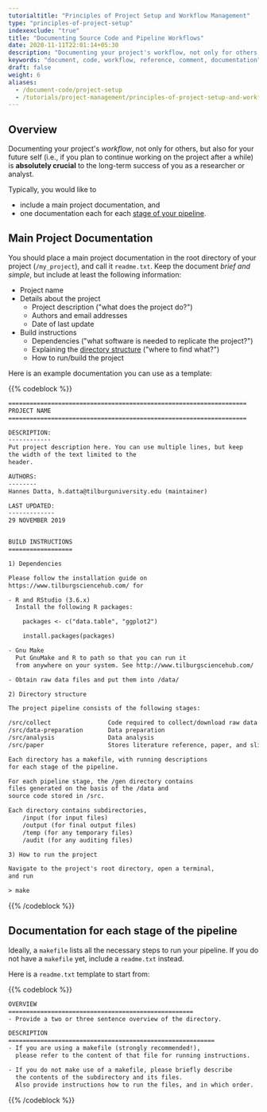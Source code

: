 ```yaml
---
tutorialtitle: "Principles of Project Setup and Workflow Management"
type: "principles-of-project-setup"
indexexclude: "true"
title: "Documenting Source Code and Pipeline Workflows"
date: 2020-11-11T22:01:14+05:30
description: "Documenting your project's workflow, not only for others, but also for your future self is absolutely crucial. Learn how."
keywords: "document, code, workflow, reference, comment, documentation"
draft: false
weight: 6
aliases:
  - /document-code/project-setup
  - /tutorials/project-management/principles-of-project-setup-and-workflow-management/documenting-code
---
```


## Overview

Documenting your project's *workflow*, not only for others, but also for your future self (i.e., if you plan to continue working on the project
after a while) is **absolutely crucial** to the long-term success of you as a researcher or analyst.

Typically, you would like to

- include a main project documentation, and
- one documentation each for each [stage of your pipeline](../pipeline).

## Main Project Documentation

You should place a main project documentation in the root directory of your project (`/my_project`),
and call it `readme.txt`. Keep the document *brief and simple*, but include at
least the following information:

* Project name
* Details about the project
	* Project description ("what does the project do?")
	* Authors and email addresses
	* Date of last update
* Build instructions
	* Dependencies ("what software is needed to replicate the project?")
	* Explaining the [directory structure](../directories) ("where to find what?")
	* How to run/build the project

Here is an example documentation you can use as a template:

{{% codeblock %}}

```txt
===================================================================
PROJECT NAME
===================================================================

DESCRIPTION:
------------
Put project description here. You can use multiple lines, but keep
the width of the text limited to the
header.

AUTHORS:
--------
Hannes Datta, h.datta@tilburguniversity.edu (maintainer)

LAST UPDATED:
-------------
29 NOVEMBER 2019


BUILD INSTRUCTIONS
==================

1) Dependencies

Please follow the installation guide on
https://www.tilburgsciencehub.com/ for

- R and RStudio (3.6.x)
  Install the following R packages:

	packages <- c("data.table", "ggplot2")

	install.packages(packages)

- Gnu Make
  Put GnuMake and R to path so that you can run it
  from anywhere on your system. See http://www.tilburgsciencehub.com/

- Obtain raw data files and put them into /data/

2) Directory structure

The project pipeline consists of the following stages:

/src/collect                Code required to collect/download raw data
/src/data-preparation       Data preparation
/src/analysis               Data analysis
/src/paper                  Stores literature reference, paper, and slides

Each directory has a makefile, with running descriptions
for each stage of the pipeline.

For each pipeline stage, the /gen directory contains
files generated on the basis of the /data and
source code stored in /src.

Each directory contains subdirectories,
	/input (for input files)
	/output (for final output files)
	/temp (for any temporary files)
	/audit (for any auditing files)

3) How to run the project

Navigate to the project's root directory, open a terminal,
and run

> make

```
{{% /codeblock %}}

## Documentation for each stage of the pipeline

Ideally, a `makefile` lists all the necessary steps to
run your pipeline. If you do not have a `makefile` yet, include
a `readme.txt` instead.

Here is a `readme.txt` template to start from:

{{% codeblock %}}

```txt
OVERVIEW
====================================================
- Provide a two or three sentence overview of the directory.

DESCRIPTION
==========================================================
- If you are using a makefile (strongly recommended!),
  please refer to the content of that file for running instructions.

- If you do not make use of a makefile, please briefly describe
  the contents of the subdirectory and its files.
  Also provide instructions how to run the files, and in which order.

```
{{% /codeblock %}}
